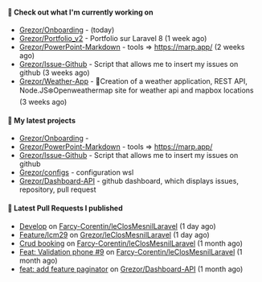 #### 👷 Check out what I'm currently working on

- [Grezor/Onboarding](https://github.com/Grezor/Onboarding) -  (today)
- [Grezor/Portfolio_v2](https://github.com/Grezor/Portfolio_v2) - Portfolio sur Laravel 8 (1 week ago)
- [Grezor/PowerPoint-Markdown](https://github.com/Grezor/PowerPoint-Markdown) - tools =&gt; https://marp.app/  (2 weeks ago)
- [Grezor/Issue-Github](https://github.com/Grezor/Issue-Github) - Script that allows me to insert my issues on github (3 weeks ago)
- [Grezor/Weather-App](https://github.com/Grezor/Weather-App) - 🔆Creation of a weather application, REST API, Node.JS❄️Openweathermap site for weather api and mapbox locations (3 weeks ago)

#### 🌱 My latest projects

- [Grezor/Onboarding](https://github.com/Grezor/Onboarding) - 
- [Grezor/PowerPoint-Markdown](https://github.com/Grezor/PowerPoint-Markdown) - tools =&gt; https://marp.app/ 
- [Grezor/Issue-Github](https://github.com/Grezor/Issue-Github) - Script that allows me to insert my issues on github
- [Grezor/configs](https://github.com/Grezor/configs) - configuration wsl
- [Grezor/Dashboard-API](https://github.com/Grezor/Dashboard-API) - github dashboard, which displays issues, repository, pull request

#### 🔨 Latest Pull Requests I published

- [Develop](https://github.com/Farcy-Corentin/leClosMesnilLaravel/pull/20) on [Farcy-Corentin/leClosMesnilLaravel](https://github.com/Farcy-Corentin/leClosMesnilLaravel) (1 day ago)
- [Feature/lcm29](https://github.com/Grezor/leClosMesnilLaravel/pull/1) on [Grezor/leClosMesnilLaravel](https://github.com/Grezor/leClosMesnilLaravel) (1 day ago)
- [Crud booking](https://github.com/Farcy-Corentin/leClosMesnilLaravel/pull/12) on [Farcy-Corentin/leClosMesnilLaravel](https://github.com/Farcy-Corentin/leClosMesnilLaravel) (1 month ago)
- [Feat: Validation phone #9](https://github.com/Farcy-Corentin/leClosMesnilLaravel/pull/10) on [Farcy-Corentin/leClosMesnilLaravel](https://github.com/Farcy-Corentin/leClosMesnilLaravel) (1 month ago)
- [feat: add feature paginator](https://github.com/Grezor/Dashboard-API/pull/4) on [Grezor/Dashboard-API](https://github.com/Grezor/Dashboard-API) (1 month ago)
